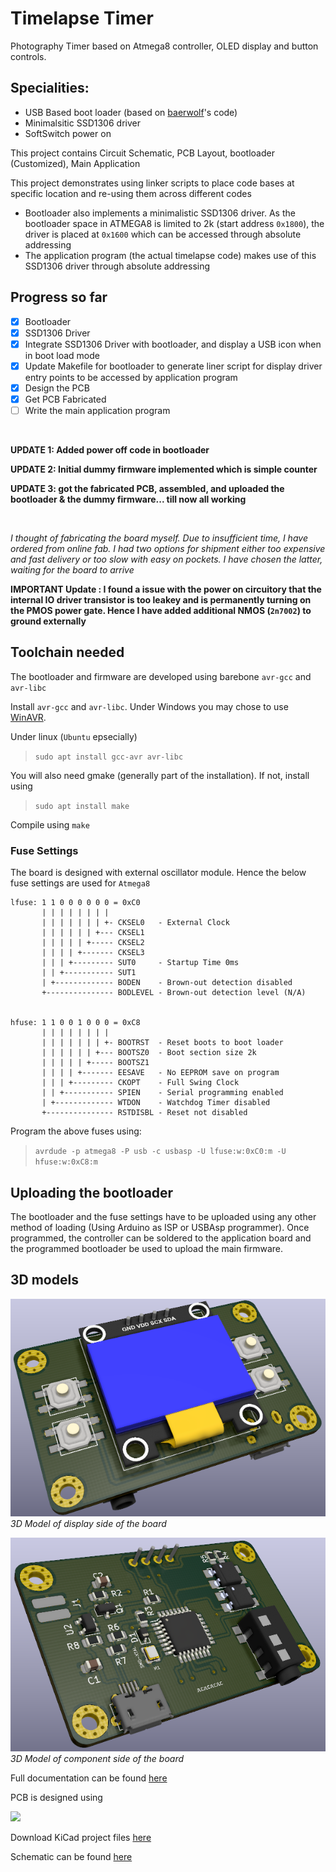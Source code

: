 # Timelapse Timer

Photography Timer based on Atmega8 controller,  OLED display and button controls.

## Specialities:

* USB Based boot loader (based on [baerwolf](https://github.com/baerwolf/USBaspLoader)'s code)
* Minimalsitic SSD1306 driver
* SoftSwitch power on

This project contains Circuit Schematic, PCB Layout, bootloader (Customized), Main Application

This project demonstrates using linker scripts to place code bases at specific location and re-using them across different codes
* Bootloader also implements a minimalistic SSD1306 driver. As the bootloader space in ATMEGA8 is limited to 2k (start address `0x1800`), the driver is placed at `0x1600` which can be accessed through absolute addressing
* The application program (the actual timelapse code) makes use of this SSD1306 driver through absolute addressing
## Progress so far

- [x] Bootloader
- [x] SSD1306 Driver
- [x] Integrate SSD1306 Driver with bootloader, and display a USB icon when in boot load mode
- [x] Update Makefile for bootloader to generate liner script for display driver entry points to be accessed by application program
- [x] Design the PCB
- [x] Get PCB Fabricated
- [ ] Write the main application program

<br/>

**UPDATE 1: Added power off code in bootloader**

**UPDATE 2: Initial dummy firmware implemented which is simple counter**

**UPDATE 3: got the fabricated PCB, assembled, and uploaded the bootloader & the dummy firmware... till now all working**

<br/>

 _I thought of fabricating the board myself. Due to insufficient time, I have ordered from online fab. I had two options for shipment either too expensive and fast delivery or too slow with easy on pockets. I have chosen the latter, waiting for the board to arrive_

**IMPORTANT Update : I found a issue with the power on circuitory that the internal IO driver transistor is too leakey and is permanently turning on the PMOS power gate. Hence I have added additional NMOS (`2n7002`) to ground externally**


## Toolchain needed
The bootloader and firmware are developed using barebone `avr-gcc` and `avr-libc`

Install `avr-gcc` and `avr-libc`. Under Windows you may chose to use [WinAVR](http://winavr.sourceforge.net/).

Under linux (`Ubuntu` epsecially)
> `sudo apt install gcc-avr avr-libc`

You will also need gmake (generally part of the installation). If not, install using
> `sudo apt install make`

Compile using `make`

### Fuse Settings
The board is designed with external oscillator module. Hence the below fuse settings are used for `Atmega8`

```
lfuse: 1 1 0 0 0 0 0 0 = 0xC0
       | | | | | | | |
       | | | | | | | +- CKSEL0   - External Clock
       | | | | | | +--- CKSEL1
       | | | | | +----- CKSEL2
       | | | | +------- CKSEL3
       | | | +--------- SUT0     - Startup Time 0ms
       | | +----------- SUT1
       | +------------- BODEN    - Brown-out detection disabled
       +--------------- BODLEVEL - Brown-out detection level (N/A)


hfuse: 1 1 0 0 1 0 0 0 = 0xC8
       | | | | | | | |
       | | | | | | | +- BOOTRST  - Reset boots to boot loader
       | | | | | | +--- BOOTSZ0  - Boot section size 2k
       | | | | | +----- BOOTSZ1
       | | | | +------- EESAVE   - No EEPROM save on program
       | | | +--------- CKOPT    - Full Swing Clock
       | | +----------- SPIEN    - Serial programming enabled
       | +------------- WTDON    - Watchdog Timer disabled
       +--------------- RSTDISBL - Reset not disabled
```
Program the above fuses using:

> `avrdude -p atmega8 -P usb -c usbasp -U lfuse:w:0xC0:m -U hfuse:w:0xC8:m`

## Uploading the bootloader
The bootloader and the fuse settings have to be uploaded using any other method of loading (Using Arduino as ISP or USBAsp programmer). Once programmed, the controller can be soldered to the application board and the programmed bootloader be used to upload the main firmware.

## 3D models
![Component Side](board/documentation/3d/timelapse-disp.png?raw=true)
*3D Model of display side of the board*

![Component Side](board/documentation/3d/timelapse-comp.png?raw=true)
*3D Model of component side of the board*

Full documentation can be found [here](https://raw.githack.com/velechit/timelapse/main/board/documentation/index.html)


PCB is designed using 

[![](https://www.kicad.org/img/kicad_logo_small.png)](https://www.kicad.org)

Download KiCad project files [here](board/timelapse.zip?raw=true)

Schematic can be found [here](board/schematic.pdf?raw=true)

